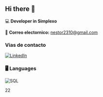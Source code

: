 ## Hi there 👋

:computer: **Developer in Simplexo**

:email: **Correo electornico:** [nestor2310@gmail.com](mailto:nestor2310@gmail.com)

### Vias de contacto

[![LinkedIn](https://img.shields.io/badge/LinkedIn-0077B5?style=for-the-badge&logo=linkedin&logoColor=white)](https://www.linkedin.com/in/n%C3%A9stor-iv%C3%A1n-calder%C3%B3n-villamizar-bb7741207/)


### 🖥️ **Languages**

![SQL](https://img.shields.io/badge/SQL-316192?style=for-the-badge&logo=postgresql&logoColor=white)

22

